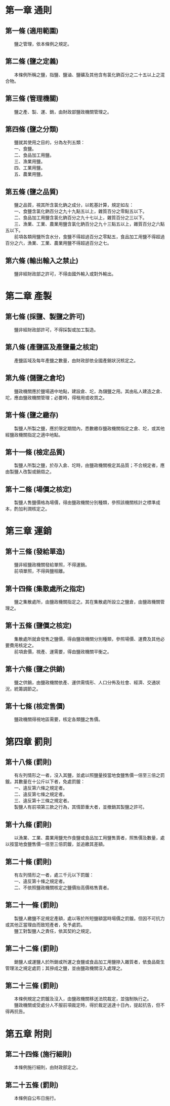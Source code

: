 第一章  通則
============
第一條 (適用範圍)
-----------------
　　鹽之管理，依本條例之規定。  


第二條 (鹽之定義)
-----------------
　　本條例所稱之鹽，指鹽、鹽滷、鹽礦及其他含有氯化鈉百分之二十五以上之混合物。  


第三條 (管理機關)
-----------------
　　鹽之產、製、運、銷，由財政部鹽政機關管理之。  


第四條 (鹽之分類)
-----------------
　　鹽就其使用之目的，分為左列五類：  
　　一、食鹽。  
　　二、食品加工用鹽。  
　　三、漁業用鹽。  
　　四、工業用鹽。  
　　五、農業用鹽。  


第五條 (鹽之品質)
-----------------
　　鹽之品質，視其所含氯化鈉之成分，以乾基計算，規定如左：  
　　一、食鹽含氯化鈉百分之九十九點五以上，雜質百分之零點五以下。  
　　二、食品加工用鹽含氯化鈉百分之九十七以上，雜質百分之三以下。  
　　三、漁業、工業、農業用鹽含氯化鈉百分之九十三點五以上，雜質百分之六點五以下。  
　　前項各類用鹽所含水分，食鹽不得超過百分之零點五，食品加工用鹽不得超過百分之六，漁業、工業、農業用鹽不得超過百分之七。  


第六條 (輸出輸入之禁止)
-----------------------
　　鹽非經財政部之許可，不得由國外輸入或對外輸出。  


第二章  產製
============
第七條 (採鹽、製鹽之許可)
-------------------------
　　鹽非經財政部許可，不得採製或加工製造。  


第八條 (產鹽區及產鹽量之核定)
-----------------------------
　　產鹽區域及每年產鹽之數量，由財政部依全國產銷狀況核定之。  


第九條 (儲鹽之倉坨)
-------------------
　　鹽政機關應於鹽場適中地點，建設倉、坨，為儲鹽之用。其由私人建造之倉、坨，應由鹽政機關管理；必要時，得租用或收買之。  


第十條 (鹽之繳存)
-----------------
　　製鹽人所製之鹽，應於限定期間內，悉數繳存鹽政機關指定之倉、坨，或其他經鹽政機關指定之適中地點。  


第十一條 (檢定品質)
-------------------
　　製鹽人所製之鹽，於存入倉、坨時，由鹽政機關檢定其品質；不合規定者，應由製鹽人改製或銷燬之。  


第十二條 (場價之核定)
---------------------
　　製鹽人售鹽價格為場價，得由鹽政機關分別種類，參照該機關核計之標準成本，酌加利潤核定之。  


第三章  運銷
============
第十三條 (發給單造)
-------------------
　　鹽非經鹽政機關發給單照，不得運銷。  
　　前項單照，不得與鹽相離。  


第十四條 (集散處所之指定)
-------------------------
　　鹽之集散處所，由鹽政機關指定之。其在集散處所設立之鹽倉，由鹽政機關管理之。  


第十五條 (鹽價之核定)
---------------------
　　集散處所就倉發售之鹽價，得由鹽政機關分別種類，參照場價、運費及其他必要費用核定之。  
　　前項倉價，視產、運需要，得由鹽政機關平衡之。  


第十六條 (鹽之供銷)
-------------------
　　鹽之供銷，由鹽政機關依產、運供需情形、人口分佈及社會、經濟、交通狀況，統籌調節之。  


第十七條 (核定售價)
-------------------
　　鹽政機關得視地區需要，核定各類鹽之售價。  


第四章  罰則
============
第十八條 (罰則)
---------------
　　有左列情形之一者，沒入其鹽，並處以照鹽量按當地食鹽售價一倍至三倍之罰鍰。其數量在十公斤以下者，免處罰鍰：  
　　一、違反第六條之規定者。  
　　二、違反第七條之規定者。  
　　三、違反第十三條之規定者。  
　　製鹽人有前項第三款之行為，其情節重大者，並撤銷其製鹽之許可。  


第十九條 (罰則)
---------------
　　以漁業、工業、農業用鹽充作食鹽或食品加工用鹽售賣者，照售價及數量，處以按當地食鹽售價一倍至三倍罰鍰，並追繳其差額。  


第二十條 (罰則)
---------------
　　有左列情形之一者，處三千元以下罰鍰：  
　　一、違反第十條之規定者。  
　　二、不依照鹽政機關核定之鹽價抬高價格售賣者。  


第二十一條 (罰則)
-----------------
　　製鹽人繳鹽不足規定產額，處以等於所短鹽額當時場價之罰鍰。但因不可抗力或其他正當理由而致短產者，免予處罰。  
　　鹽工對製鹽人之責任，依其契約之規定。  


第二十二條 (罰則)
-----------------
　　銷鹽人或運鹽人於所銷或所運之食鹽或食品加工用鹽摻入雜質者，依食品衛生管理法之規定處罰；其摻成之鹽，並由鹽政機關沒入處理之。  


第二十三條 (罰則)
-----------------
　　本條例規定之罰鍰及沒入，由鹽政機關移送法院裁定，並強制執行之。  
　　鹽政機關或受處分人不服前項裁定時，得於裁定送達十日內，提起抗告，但不得再抗告。  


第五章  附則
============
第二十四條 (施行細則)
---------------------
　　本條例施行細則，由財政部定之。  


第二十五條 (罰則)
-----------------
　　本條例自公布日施行。
